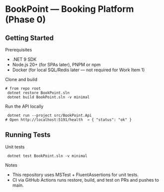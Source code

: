 # BookPoint — Booking Platform (Phase 0)

## Getting Started

Prerequisites
- .NET 9 SDK
- Node.js 20+ (for SPAs later), PNPM or npm
- Docker (for local SQL/Redis later — not required for Work Item 1)

Clone and build
```pwsh
# from repo root
 dotnet restore BookPoint.sln
 dotnet build BookPoint.sln -v minimal
```

Run the API locally
```pwsh
 dotnet run --project src/BookPoint.Api
# Open http://localhost:5191/health  → { "status": "ok" }
```

## Running Tests

Unit tests
```pwsh
 dotnet test BookPoint.sln -v minimal
```

Notes
- This repository uses MSTest + FluentAssertions for unit tests.
- CI via GitHub Actions runs restore, build, and test on PRs and pushes to main.
